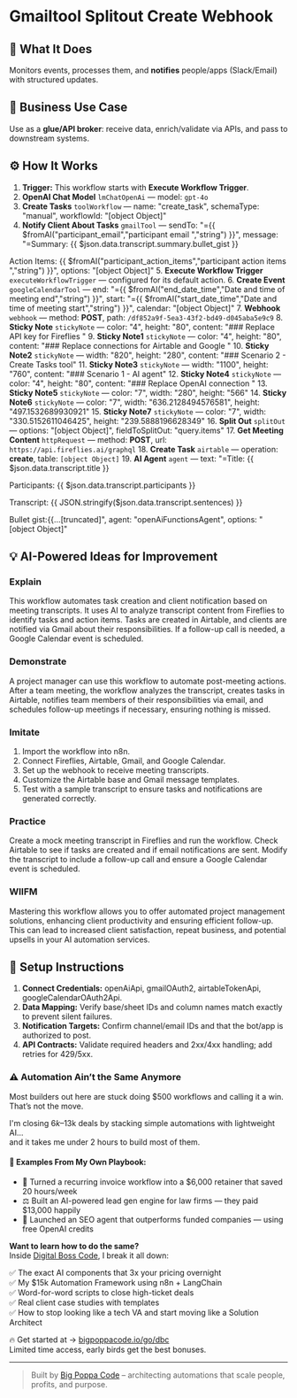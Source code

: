 # Gmailtool Splitout Create Webhook
  ## 🚀 What It Does
  Monitors events, processes them, and **notifies** people/apps (Slack/Email) with structured updates.
  
  ## 💼 Business Use Case
  Use as a **glue/API broker**: receive data, enrich/validate via APIs, and pass to downstream systems.
  
  ## ⚙️ How It Works
  1. **Trigger:** This workflow starts with **Execute Workflow Trigger**.
  2. **OpenAI Chat Model** `lmChatOpenAi` — model: `gpt-4o`
3. **Create Tasks** `toolWorkflow` — name: "create_task", schemaType: "manual", workflowId: "[object Object]"
4. **Notify Client About Tasks** `gmailTool` — sendTo: "={{ $fromAI("participant_email","participant email ","string") }}", message: "=Summary:
{{ $json.data.transcript.summary.bullet_gist }}

Action Items:
{{ $fromAI("participant_action_items","participant action items ","string") }}", options: "[object Object]"
5. **Execute Workflow Trigger** `executeWorkflowTrigger` — configured for its default action.
6. **Create Event** `googleCalendarTool` — end: "={{ $fromAI("end_date_time","Date and time of meeting end","string") }}", start: "={{ $fromAI("start_date_time","Date and time of meeting start","string") }}", calendar: "[object Object]"
7. **Webhook** `webhook` — method: **POST**, path: `/df852a9f-5ea3-43f2-bd49-d045aba5e9c9`
8. **Sticky Note** `stickyNote` — color: "4", height: "80", content: "### Replace API key for Fireflies
"
9. **Sticky Note1** `stickyNote` — color: "4", height: "80", content: "### Replace connections for Airtable and Google
"
10. **Sticky Note2** `stickyNote` — width: "820", height: "280", content: "### Scenario 2 - Create Tasks tool"
11. **Sticky Note3** `stickyNote` — width: "1100", height: "760", content: "### Scenario 1 - AI agent"
12. **Sticky Note4** `stickyNote` — color: "4", height: "80", content: "### Replace OpenAI connection
"
13. **Sticky Note5** `stickyNote` — color: "7", width: "280", height: "566"
14. **Sticky Note6** `stickyNote` — color: "7", width: "636.2128494576581", height: "497.1532689930921"
15. **Sticky Note7** `stickyNote` — color: "7", width: "330.5152611046425", height: "239.5888196628349"
16. **Split Out** `splitOut` — options: "[object Object]", fieldToSplitOut: "query.items"
17. **Get Meeting Content** `httpRequest` — method: **POST**, url: `https://api.fireflies.ai/graphql`
18. **Create Task** `airtable` — operation: **create**, table: `[object Object]`
19. **AI Agent** `agent` — text: "=Title: {{ $json.data.transcript.title }}

Participants: {{ $json.data.transcript.participants }}

Transcript: {{ JSON.stringify($json.data.transcript.sentences) }}

Bullet gist:{{…[truncated]", agent: "openAiFunctionsAgent", options: "[object Object]"
  
  ## 💡 AI-Powered Ideas for Improvement
  ### Explain
This workflow automates task creation and client notification based on meeting transcripts. It uses AI to analyze transcript content from Fireflies to identify tasks and action items. Tasks are created in Airtable, and clients are notified via Gmail about their responsibilities. If a follow-up call is needed, a Google Calendar event is scheduled.

### Demonstrate
A project manager can use this workflow to automate post-meeting actions. After a team meeting, the workflow analyzes the transcript, creates tasks in Airtable, notifies team members of their responsibilities via email, and schedules follow-up meetings if necessary, ensuring nothing is missed.

### Imitate
1. Import the workflow into n8n.
2. Connect Fireflies, Airtable, Gmail, and Google Calendar.
3. Set up the webhook to receive meeting transcripts.
4. Customize the Airtable base and Gmail message templates.
5. Test with a sample transcript to ensure tasks and notifications are generated correctly.

### Practice
Create a mock meeting transcript in Fireflies and run the workflow. Check Airtable to see if tasks are created and if email notifications are sent. Modify the transcript to include a follow-up call and ensure a Google Calendar event is scheduled.

### WIIFM
Mastering this workflow allows you to offer automated project management solutions, enhancing client productivity and ensuring efficient follow-up. This can lead to increased client satisfaction, repeat business, and potential upsells in your AI automation services.
  
  ## 🔧 Setup Instructions
  1. **Connect Credentials:** openAiApi, gmailOAuth2, airtableTokenApi, googleCalendarOAuth2Api.
2. **Data Mapping:** Verify base/sheet IDs and column names match exactly to prevent silent failures.
3. **Notification Targets:** Confirm channel/email IDs and that the bot/app is authorized to post.
4. **API Contracts:** Validate required headers and 2xx/4xx handling; add retries for 429/5xx.
  
### ⚠️ Automation Ain’t the Same Anymore

Most builders out here are stuck doing $500 workflows and calling it a win.  
That’s not the move.  

I'm closing $6k–$13k deals by stacking simple automations with lightweight AI...  
and it takes me under 2 hours to build most of them.

#### 🧠 Examples From My Own Playbook:
- 🔁 Turned a recurring invoice workflow into a $6,000 retainer that saved 20 hours/week  
- ⚖️ Built an AI-powered lead gen engine for law firms — they paid $13,000 happily  
- 🚀 Launched an SEO agent that outperforms funded companies — using free OpenAI credits  

**Want to learn how to do the same?**  
Inside [Digital Boss Code](https://bigpoppacode.io/go/dbc), I break it all down:

✅ The exact AI components that 3x your pricing overnight  
✅ My $15k Automation Framework using n8n + LangChain  
✅ Word-for-word scripts to close high-ticket deals  
✅ Real client case studies with templates  
✅ How to stop looking like a tech VA and start moving like a Solution Architect  

🔥 Get started at → [bigpoppacode.io/go/dbc](https://bigpoppacode.io/go/dbc)  
Limited time access, early birds get the best bonuses.

---
> Built by [Big Poppa Code](https://bigpoppacode.io) – architecting automations that scale people, profits, and purpose.
  